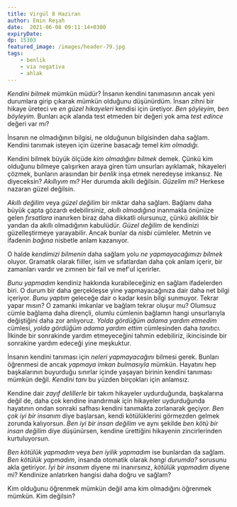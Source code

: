 ```yaml
---
title: Virgül 8 Haziran 
author: Emin Reşah
date:  2021-06-08 09:11:14+0300
expiryDate:
dp: 15303
featured_image: /images/header-79.jpg
tags: 
    - benlik
    - via negativa
    - ahlak
---
```



*Kendini bilmek* mümkün müdür? İnsanın kendini tanımasının ancak yeni durumlara girip çıkarak mümkün olduğunu düşünürdüm. İnsan zihni bir hikaye üreteci ve *en güzel hikayeleri* kendisi için üretiyor. *Ben şöyleyim, ben böyleyim.* Bunları açık alanda test etmeden bir değeri yok ama *test edince* değeri var mı?

İnsanın ne olmadığının bilgisi, ne olduğunun bilgisinden daha sağlam. Kendini tanımak isteyen için üzerine basacağı temel *kim olmadığı.* 

Kendini bilmek büyük ölçüde *kim olmadığını bilmek* demek. Çünkü kim olduğunu bilmeye çalışırken araya giren tüm unsurları ayıklamak, hikayeleri çözmek, bunların arasından bir *benlik* inşa etmek neredeyse imkansız. Ne diyeceksin? *Akıllıyım* mı? Her durumda akıllı değilsin. *Güzelim* mi? Herkese nazaran güzel değilsin. 

*Akıllı değilim* veya *güzel değilim* bir miktar daha sağlam. Bağlamı daha büyük çapta gözardı edebilirsiniz, *akıllı olmadığına* inanmakla önünüze gelen *fırsatlara* inanırken biraz daha dikkatli olursunuz, çünkü akıllılık bir yandan da akıllı olmadığının kabulüdür. *Güzel değilim* de kendinizi güzelleştirmeye yarayabilir. Ancak bunlar da *nisbi* cümleler. Metnin ve ifadenin *bağına* nisbetle anlam kazanıyor. 

O halde *kendimizi bilmenin* daha sağlam yolu *ne yapmayacağımızı bilmek* oluyor. Gramatik olarak fiiller, isim ve sıfatlardan daha çok anlam içerir, bir zamanları vardır ve zımnen bir fail ve mef'ul içerirler.

*Bunu yapmadım* kendiniz hakkında kurabileceğiniz en sağlam ifadelerden biri. O durum bir daha gerçekleşse yine yapmayacağınıza dair daha net bilgi içeriyor. *Bunu yaptım* geleceğe dair o kadar kesin bilgi sunmuyor. Tekrar yapar mısın? O zamanki imkanlar ve bağlam tekrar oluşur mu? Olumsuz cümle bağlama daha dirençli, olumlu cümlenin bağlamın hangi unsurlarıyla değiştiğini daha zor anlıyoruz. *Yolda gördüğüm adama yardım etmedim* cümlesi, *yolda gördüğüm adama yardım ettim* cümlesinden daha *tanıtıcı.* İlkinde bir sonrakinde yardım etmeyeceğini tahmin edebiliriz, ikincisinde bir sonrakine yardım edeceği yine meşkuktur. 

İnsanın kendini tanıması için *neleri yapmayacağını* bilmesi gerek. Bunları öğrenmesi de ancak *yapmaya imkan bulmasıyla* mümkün. Hayatını hep başkalarının buyurduğu sınırlar içinde yaşayan birinin kendini tanıması mümkün değil. *Kendini tanı* bu yüzden birçokları için anlamsız. 

Kendine dair *zayıf delillerle* bir takım hikayeler uydurduğunda, başkalarına değil de, daha çok kendine inandırmak için hikayeler uydurduğunda hayatının ondan sonraki safhası kendini tanımakta zorlanarak geçiyor. *Ben çok iyi bir insanım* diye başlarsan, kendi kötülüklerini görmezden gelmek zorunda kalıyorsun. *Ben iyi bir insan değilim* ve aynı şekilde *ben kötü bir insan değilim* diye düşünürsen, kendine ürettiğini hikayenin zincirlerinden kurtuluyorsun. 

*Ben kötülük yapmadım* veya *ben iyilik yapmadım* ise bunlardan da sağlam. *Ben kötülük yapmadım*, insanda otomatik olarak *hangi durumda?* sorusunu akla getiriyor. *İyi bir insanım* diyene mi inanırsınız, *kötülük yapmadım* diyene mi? Kendinize anlatırken hangisi daha doğru ve sağlam?

Kim olduğunu öğrenmek mümkün değil ama kim olmadığını öğrenmek mümkün. Kim değilsin?

